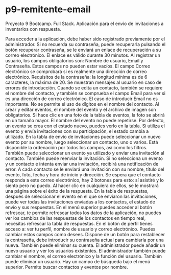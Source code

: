 # p9-remitente-email
Proyecto 9 Bootcamp. Full Stack. Aplicación para el envío de invitaciones a inventarios con respuesta.

Para acceder a la aplicación, debe haber sido registrado previamente por el administrador. Si no recuerda su contraseña, puede recuperarla pulsando el botón recuperar contraseña, se le enviará un enlace de recuperación a su correo electrónico. El enlace es válido durante 30 minutos.
Al registrar un usuario, los campos obligatorios son: Nombre de usuario, Email y Contraseña. 
Estos campos no pueden estar vacíos. El campo Correo electrónico se comprobará si es realmente una dirección de correo electrónico.
Requisitos de la contraseña: la longitud mínima es de 6 caracteres, la máxima de 20. Se muestran mensajes al usuario en caso de errores de introducción.
Cuando se edita un contacto, también se requiere el nombre del contacto, y también se comprueba el campo Email para ver si es una dirección de correo electrónico. El caso de introducir Email no es importante. No se permite el uso de dígitos en el nombre del contacto.
Al crear y editar eventos, el nombre del evento y el archivo de imagen son obligatorios. Si hace clic en una foto de la tabla de eventos, la foto se abrirá en un tamaño mayor. El nombre del evento no puede repetirse.
Por defecto, un evento se crea con el estado nuevo, puedes verlo en la tabla. Si utiliza el evento y envía invitaciones con su participación, el estado cambia a utilizado.
	En la tabla de envío de invitaciones puede seleccionar un nuevo evento por su nombre, luego seleccionar un contacto, uno o varios. Está disponible la ordenación por todos los campos, así como los filtros. También puede seleccionar un evento ya utilizado y enviar una invitación al contacto. También puede reenviar la invitación. Si no selecciona un evento y un contacto e intenta enviar una invitación, recibirá una notificación de error. A cada contacto se le enviará una invitación con su nombre, título del evento, foto, fecha y hora de inicio y dirección. Se espera que el contacto responda a este correo electrónico, hay 2 botones para esto: sí asistiré y lo siento pero no puedo. Al hacer clic en cualquiera de ellos, se le mostrará una página sobre el éxito de la respuesta.
En la tabla de respuestas, después de seleccionar el evento en el que se enviaron las invitaciones, puede ver todas las invitaciones enviadas a los contactos, el estado de envío y sus respuestas.
En el menú superior puedes acceder al botón refrescar, te permite refrescar todos los datos de la aplicación, no puedes ver los cambios de las respuestas de los contactos en tiempo real, necesitas refrescar la tabla de respuestas. En el botón de perfil tienes acceso a: ver tu perfil, nombre de usuario y correo electrónico. Puedes cambiar estos campos como desees. Dispone de un botón para restablecer la contraseña, debe introducir su contraseña actual para cambiarla por una nueva. También puede eliminar su cuenta. El administrador puede añadir un nuevo usuario y ver los usuarios existentes. El administrador también puede cambiar el nombre, el correo electrónico y la función del usuario. También puede eliminar un usuario.
	Hay un campo de búsqueda bajo el menú superior. Permite buscar contactos y eventos por nombre.

